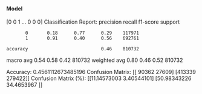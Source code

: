 #### Model
[0 0 1 ... 0 0 0]
Classification Report:
              precision    recall  f1-score   support

           0       0.18      0.77      0.29    117971
           1       0.91      0.40      0.56    692761

    accuracy                           0.46    810732
   macro avg       0.54      0.58      0.42    810732
weighted avg       0.80      0.46      0.52    810732

Accuracy: 0.4561112673485196
Confusion Matrix:
[[ 90362  27609]
 [413339 279422]]
Confusion Matrix (%):
[[11.14573003  3.40544101]
 [50.98343226 34.4653967 ]]
